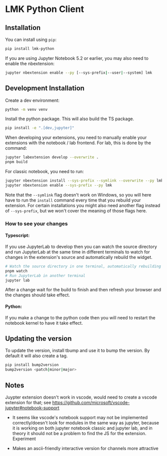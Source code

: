 
# LMK Python Client

<!-- [![Build Status](https://travis-ci.org/cfeenstra67/lmk.svg?branch=master)](https://travis-ci.org/cfeenstra67/lmk)
[![codecov](https://codecov.io/gh/cfeenstra67/lmk/branch/master/graph/badge.svg)](https://codecov.io/gh/cfeenstra67/lmk) -->

## Installation

You can install using `pip`:

```bash
pip install lmk-python
```

If you are using Jupyter Notebook 5.2 or earlier, you may also need to enable
the nbextension:
```bash
jupyter nbextension enable --py [--sys-prefix|--user|--system] lmk
```

## Development Installation

Create a dev environment:
```bash
python -m venv venv
```

Install the python package. This will also build the TS package.
```bash
pip install -e ".[dev,jupyter]"
```

When developing your extensions, you need to manually enable your extensions with the
notebook / lab frontend. For lab, this is done by the command:

```bash
jupyter labextension develop --overwrite .
pnpm build
```

For classic notebook, you need to run:

```bash
jupyter nbextension install --sys-prefix --symlink --overwrite --py lmk
jupyter nbextension enable --sys-prefix --py lmk
```

Note that the `--symlink` flag doesn't work on Windows, so you will here have to run
the `install` command every time that you rebuild your extension. For certain installations
you might also need another flag instead of `--sys-prefix`, but we won't cover the meaning
of those flags here.

### How to see your changes
#### Typescript:
If you use JupyterLab to develop then you can watch the source directory and run JupyterLab at the same time in different
terminals to watch for changes in the extension's source and automatically rebuild the widget.

```bash
# Watch the source directory in one terminal, automatically rebuilding when needed
pnpm watch
# Run JupyterLab in another terminal
jupyter lab
```

After a change wait for the build to finish and then refresh your browser and the changes should take effect.

#### Python:
If you make a change to the python code then you will need to restart the notebook kernel to have it take effect.

## Updating the version

To update the version, install tbump and use it to bump the version.
By default it will also create a tag.

```bash
pip install bump2version
bump2version <patch|minor|major>
```

## Notes

Juypter extension doesn't work in vscode, would need to create a vscode extension for that; see https://github.com/microsoft/vscode-jupyter#notebook-support
- It seems like vscode's notebook support may not be implemented correctly/doesn't look for modules in the same way as jupyter, because it is working on both jupyter notebook classic and jupyter lab, and in theory it should not be a problem to find the JS for the extension. Experiment

- Makes an ascii-friendly interactive version for channels more attractive


